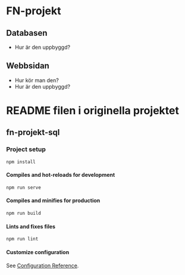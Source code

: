 # FN-projekt
## Databasen
- Hur är den uppbyggd?

## Webbsidan
- Hur kör man den?
- Hur är den uppbyggd?



# README filen i originella projektet
## fn-projekt-sql

### Project setup
```
npm install
```

#### Compiles and hot-reloads for development
```
npm run serve
```

#### Compiles and minifies for production
```
npm run build
```

#### Lints and fixes files
```
npm run lint
```

#### Customize configuration
See [Configuration Reference](https://cli.vuejs.org/config/).